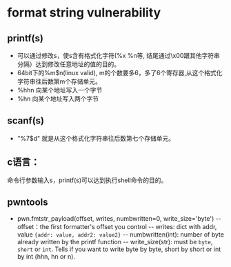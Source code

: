 # format string vulnerability  
## printf(s)  
- 可以通过修改s，使s含有格式化字符(%x %n等, 结尾通过\x00跟其他字符串分隔）达到修改任意地址的值的目的。  
- 64bit下的%m$n(linux valid), m的个数要多6，多了6个寄存器,从这个格式化字符串往后数第m个存储单元。  
- %hhn 向某个地址写入一个字节  
- %hn 向某个地址写入两个字节  

## scanf(s)
- "%7$d" 就是从这个格式化字符串往后数第七个存储单元。

## c语言：  
命令行参数输入s，printf(s)可以达到执行shell命令的目的。  

## pwntools
- pwn.fmtstr_payload(offset, writes, numbwritten=0, write_size='byte')
-- offset：the first formatter's offset you control
-- writes: dict with addr, value ``{addr: value, addr2: value2}``
-- numbwritten(int): number of byte already written by the printf function
-- write_size(str): must be ``byte``, ``short`` or ``int``. Tells if you want to write byte by byte, short by short or int by int (hhn, hn or n).
